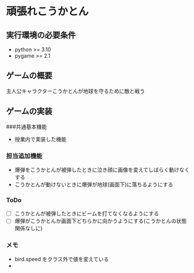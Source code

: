 # 頑張れこうかとん
## 実行環境の必要条件
* python >= 3.10
* pygame >= 2.1

## ゲームの概要
主人公キャラクターこうかとんが地球を守るために敵と戦う

## ゲームの実装
###共通基本機能
* 授業内で実装した機能
### 担当追加機能
* 爆弾をこうかとんが被弾したときに泣き顔に画像を変えてしばらく動けなくする
* こうかとんが動けないときに爆弾が地球(画面下)に落ちるようにする
### ToDo
- [ ] こうかとんが被弾したときにビームを打てなくなるようにする
- [ ] 爆弾がこうかとんか画面下どちらかに向かうようにする(こうかとんの状態関係なしに)
### メモ
* bird.speed をクラス外で値を変えている
* 